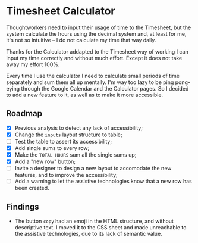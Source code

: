 # Timesheet Calculator

Thoughtworkers need to input their usage of time to the Timesheet, but the system calculate the hours using the decimal system and, at least for me, it's not so intuitive – I do not calculate my time that way daily.

Thanks for the Calculator addapted to the Timesheet way of working I can input my time correctly and without much effort. Except it does not take away my effort 100%.

Every time I use the calculator I need to calculate small periods of time separately and sum them all up mentally. I'm way too lazy to be ping pong-eying through the Google Calendar and the Calculator pages. So I decided to add a new feature to it, as well as to make it more accessible.

## Roadmap

- [x] Previous analysis to detect any lack of accessibility;
- [x] Change the `inputs` layout structure to table;
- [ ] Test the table to assert its accessibility;
- [x] Add single sums to every row;
- [x] Make the `TOTAL HOURS` sum all the single sums up;
- [x] Add a "new row" button;
- [ ] Invite a designer to design a new layout to accomodate the new features, and to improve the accessibility;
- [ ] Add a warning to let the assistive technologies know that a new row has been created.

## Findings

- The button `copy` had an emoji in the HTML structure, and without descriptive text. I moved it to the CSS sheet and made unreachable to the assistive technologies, due to its lack of semantic value.